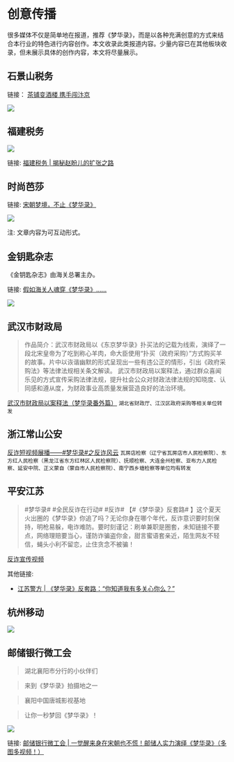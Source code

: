 # 创意传播

很多媒体不仅是简单地在报道，推荐《梦华录》，而是以各种充满创意的方式来结合本行业的特色进行内容创作。本文收录此类报道内容。少量内容已在其他板块收录，但未展示具体的创作内容，本文将尽量展示。


## 石景山税务

链接： [茶铺变酒楼 携手闯汴京](https://mp.weixin.qq.com/s/yV95ajynswN5qDxAq4A9bQ)

![](/image/discuss/daily/shuiwu.jpg)


## 福建税务

![](/image/discuss/create/fujian.png)

链接: [福建税务 | 揭秘赵盼儿的扩张之路](https://mp.weixin.qq.com/s/C3jPL08sXlLMl8xxna1g3Q)


## 时尚芭莎

链接: [宋朝梦境，不止《梦华录》](https://mp.weixin.qq.com/s/_QWPeP440FCbqoFn6jS7iw)

![](/image/discuss/daily/basha.png)

注: 文章内容为可互动形式。


## 金钥匙杂志

《金钥匙杂志》由海关总署主办。

链接: [假如海关人魂穿《梦华录》……](https://mp.weixin.qq.com/s/sXmkrbjJAam_8eReqX5uNw)

![](/image/discuss/daily/gu.png)


## 武汉市财政局

> 作品简介：武汉市财政局以《东京梦华录》扑买法的记载为线索，演绎了一段北宋皇帝为了吃到称心羊肉，命大臣使用“扑买（政府采购）”方式购买羊的故事。片中以诙谐幽默的形式呈现出一些有违公正的情形，引出《政府采购法》等法律法规相关条文解读。
> 武汉市财政局以案释法，通过群众喜闻乐见的方式宣传采购法律法规，提升社会公众对财政法律法规的知晓度、认同感和遵从度，为财政事业高质量发展营造良好的法治环境。


[武汉市财政局以案释法（梦华录番外篇）](http://czj.wuhan.gov.cn/ZTZL/CZPFZL/202210/t20221028_2077765.html) `湖北省财政厅、江汉区政府采购等相关单位转发`

## 浙江常山公安

[反诈短视频展播——#梦华录#之反诈风云](https://m.weibo.cn/2234300122/4805270977119050) `瓦房店检察（辽宁省瓦房店市人民检察院）、东方红人民检察（黑龙江省东方红林区人民检察院）、抚顺检察、大连金州检察、亚布力人民检察、延安中院、正义蒙自（蒙自市人民检察院）、南宁西乡塘检察等单位均有转发`


## 平安江苏

> #梦华录# #全民反诈在行动# #反诈# 【#《梦华录》反套路# 】这个夏天火出圈的《梦华录》你追了吗？无论你身在哪个年代，反诈意识要时刻保持，明枪易躲，电诈难防。要时刻谨记：刷单兼职是圈套，未知链接不要点，网络理赔要当心，谨防诈骗盗你金，甜言蜜语套亲近，陌生网友不轻信，蝇头小利不留恋，止住贪念不被骗！

[反诈宣传视频](https://weibo.com/1935167034/LBY4qC7xT)

其他链接:

* [江苏警方 | 《梦华录》反套路：“你知道我有多关心你么？”](https://mp.weixin.qq.com/s/figZDq5JA-HXg9x_w4sizQ)



## 杭州移动

![](/image/discuss/other/hangzhouyidong.png)


## 邮储银行微工会


> 湖北襄阳市分行的小伙伴们

> 来到《梦华录》拍摄地之一

> 襄阳中国唐城影视基地

> 让你一秒梦回《梦华录》！

![](/image/discuss/create/bank-1.jpg)

链接: [邮储银行微工会  | 一觉醒来身在宋朝也不慌！邮储人实力演绎《梦华录》（多图多视频！）](https://mp.weixin.qq.com/s/-ZXtBWeHMRa9PS_9meVhvw)
